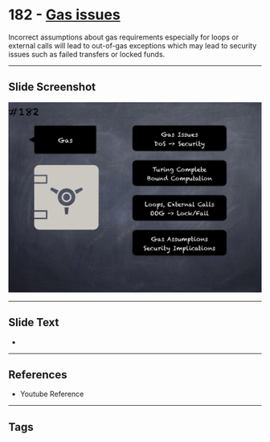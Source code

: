 # 182 - [Gas issues](Gas%20issues.md)
Incorrect assumptions about gas requirements especially for loops or external calls will lead to out-of-gas exceptions which may lead to security issues such as failed transfers or locked funds.
___
## Slide Screenshot
![0182.png](../../images/5.Pitfalls%20and%20Best%20Practices%20201/182.png)
___
## Slide Text
- 
___
## References
- Youtube Reference
___
## Tags